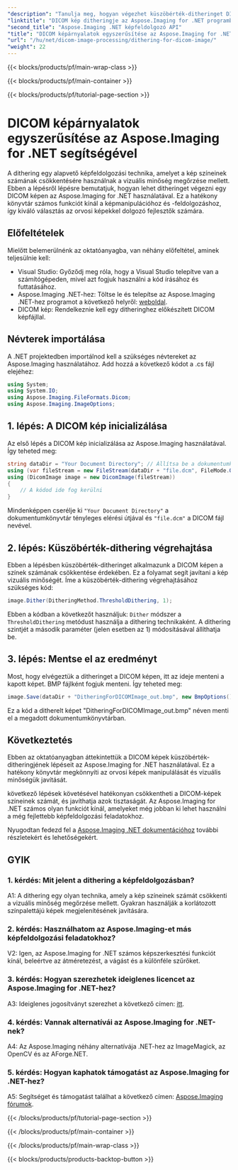 ```yaml
---
"description": "Tanulja meg, hogyan végezhet küszöbérték-ditheringet DICOM képeken az Aspose.Imaging for .NET segítségével. Javítsa a képminőséget és csökkentse a színpalettákat könnyedén."
"linktitle": "DICOM kép ditheringje az Aspose.Imaging for .NET programban"
"second_title": "Aspose.Imaging .NET képfeldolgozó API"
"title": "DICOM képárnyalatok egyszerűsítése az Aspose.Imaging for .NET segítségével"
"url": "/hu/net/dicom-image-processing/dithering-for-dicom-image/"
"weight": 22
---
```


{{< blocks/products/pf/main-wrap-class >}}

{{< blocks/products/pf/main-container >}}

{{< blocks/products/pf/tutorial-page-section >}}

# DICOM képárnyalatok egyszerűsítése az Aspose.Imaging for .NET segítségével

A dithering egy alapvető képfeldolgozási technika, amelyet a kép színeinek számának csökkentésére használnak a vizuális minőség megőrzése mellett. Ebben a lépésről lépésre bemutatjuk, hogyan lehet ditheringet végezni egy DICOM képen az Aspose.Imaging for .NET használatával. Ez a hatékony könyvtár számos funkciót kínál a képmanipulációhoz és -feldolgozáshoz, így kiváló választás az orvosi képekkel dolgozó fejlesztők számára. 

## Előfeltételek

Mielőtt belemerülnénk az oktatóanyagba, van néhány előfeltétel, aminek teljesülnie kell:

- Visual Studio: Győződj meg róla, hogy a Visual Studio telepítve van a számítógépeden, mivel azt fogjuk használni a kód írásához és futtatásához.
- Aspose.Imaging .NET-hez: Töltse le és telepítse az Aspose.Imaging .NET-hez programot a következő helyről: [weboldal](https://releases.aspose.com/imaging/net/).
- DICOM kép: Rendelkeznie kell egy ditheringhez előkészített DICOM képfájllal.

## Névterek importálása

A .NET projektedben importálnod kell a szükséges névtereket az Aspose.Imaging használatához. Add hozzá a következő kódot a .cs fájl elejéhez:

```csharp
using System;
using System.IO;
using Aspose.Imaging.FileFormats.Dicom;
using Aspose.Imaging.ImageOptions;
```

## 1. lépés: A DICOM kép inicializálása

Az első lépés a DICOM kép inicializálása az Aspose.Imaging használatával. Így teheted meg:

```csharp
string dataDir = "Your Document Directory"; // Állítsa be a dokumentumkönyvtár elérési útját
using (var fileStream = new FileStream(dataDir + "file.dcm", FileMode.Open, FileAccess.Read))
using (DicomImage image = new DicomImage(fileStream))
{
    // A kódod ide fog kerülni
}
```

Mindenképpen cserélje ki `"Your Document Directory"` a dokumentumkönyvtár tényleges elérési útjával és `"file.dcm"` a DICOM fájl nevével.

## 2. lépés: Küszöbérték-dithering végrehajtása

Ebben a lépésben küszöbérték-ditheringet alkalmazunk a DICOM képen a színek számának csökkentése érdekében. Ez a folyamat segít javítani a kép vizuális minőségét. Íme a küszöbérték-dithering végrehajtásához szükséges kód:

```csharp
image.Dither(DitheringMethod.ThresholdDithering, 1);
```

Ebben a kódban a következőt használjuk: `Dither` módszer a `ThresholdDithering` metódust használja a dithering technikaként. A dithering szintjét a második paraméter (jelen esetben az 1) módosításával állíthatja be.

## 3. lépés: Mentse el az eredményt

Most, hogy elvégeztük a ditheringet a DICOM képen, itt az ideje menteni a kapott képet. BMP fájlként fogjuk menteni. Így teheted meg:

```csharp
image.Save(dataDir + "DitheringForDICOMImage_out.bmp", new BmpOptions());
```

Ez a kód a ditherelt képet "DitheringForDICOMImage_out.bmp" néven menti el a megadott dokumentumkönyvtárban.

## Következtetés

Ebben az oktatóanyagban áttekintettük a DICOM képek küszöbérték-ditheringjének lépéseit az Aspose.Imaging for .NET használatával. Ez a hatékony könyvtár megkönnyíti az orvosi képek manipulálását és vizuális minőségük javítását.

következő lépések követésével hatékonyan csökkentheti a DICOM-képek színeinek számát, és javíthatja azok tisztaságát. Az Aspose.Imaging for .NET számos olyan funkciót kínál, amelyeket még jobban ki lehet használni a még fejlettebb képfeldolgozási feladatokhoz.

Nyugodtan fedezd fel a [Aspose.Imaging .NET dokumentációhoz](https://reference.aspose.com/imaging/net/) további részletekért és lehetőségekért.

## GYIK

### 1. kérdés: Mit jelent a dithering a képfeldolgozásban?

A1: A dithering egy olyan technika, amely a kép színeinek számát csökkenti a vizuális minőség megőrzése mellett. Gyakran használják a korlátozott színpalettájú képek megjelenítésének javítására.

### 2. kérdés: Használhatom az Aspose.Imaging-et más képfeldolgozási feladatokhoz?

V2: Igen, az Aspose.Imaging for .NET számos képszerkesztési funkciót kínál, beleértve az átméretezést, a vágást és a különféle szűrőket.

### 3. kérdés: Hogyan szerezhetek ideiglenes licencet az Aspose.Imaging for .NET-hez?

A3: Ideiglenes jogosítványt szerezhet a következő címen: [itt](https://purchase.aspose.com/temporary-license/).

### 4. kérdés: Vannak alternatívái az Aspose.Imaging for .NET-nek?

A4: Az Aspose.Imaging néhány alternatívája .NET-hez az ImageMagick, az OpenCV és az AForge.NET.

### 5. kérdés: Hogyan kaphatok támogatást az Aspose.Imaging for .NET-hez?

A5: Segítséget és támogatást találhat a következő címen: [Aspose.Imaging fórumok](https://forum.aspose.com/).

{{< /blocks/products/pf/tutorial-page-section >}}

{{< /blocks/products/pf/main-container >}}

{{< /blocks/products/pf/main-wrap-class >}}

{{< blocks/products/products-backtop-button >}}